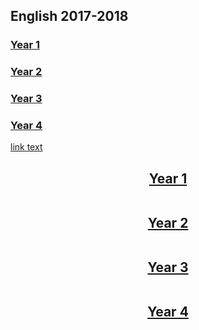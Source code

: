 ## English 2017-2018

### [Year 1](https://tangerina-pt.github.io/English/Year1)
### [Year 2](https://tangerina-pt.github.io/English/Year2)
### [Year 3](https://tangerina-pt.github.io/English/Year3)
### [Year 4](https://tangerina-pt.github.io/English/Year4)

<a href="url">link text</a>

<h2>
<p align="center">
  <a href="https://tangerina-pt.github.io/English/Year1">Year 1</a>
  <br><br>
</p>
<p align="center">
  <a href="https://tangerina-pt.github.io/English/Year2">Year 2</a>
  <br><br>
</p>
<p align="center">
  <a href="https://tangerina-pt.github.io/English/Year3">Year 3</a>
  <br><br>
</p>
<p align="center">
  <a href="https://tangerina-pt.github.io/English/Year4">Year 4</a>
  <br><br>
</p>
</h2>
